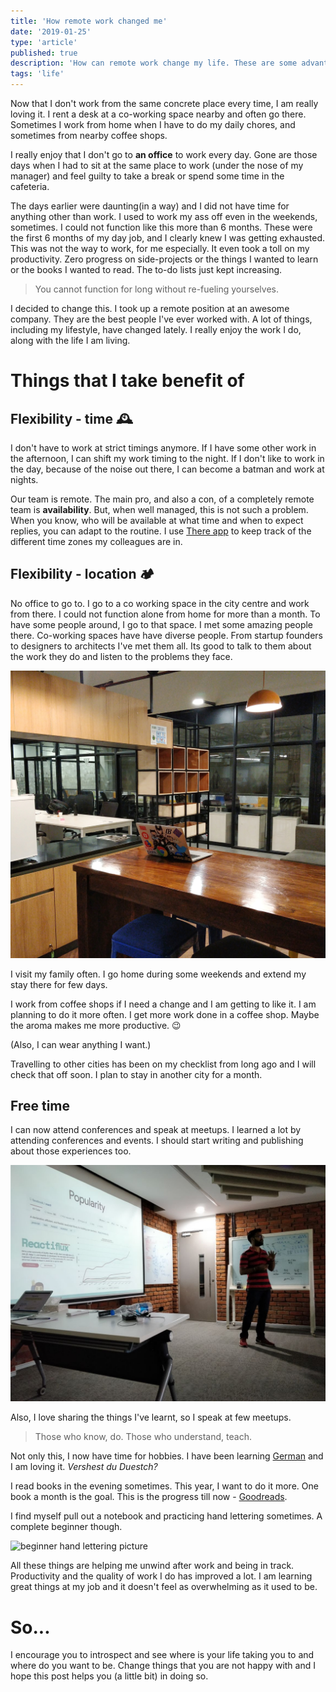 ```yaml
---
title: 'How remote work changed me'
date: '2019-01-25'
type: 'article'
published: true 
description: 'How can remote work change my life. These are some advantages I take from remote work and now I am happy in life.'
tags: 'life'
---
```


Now that I don't work from the same concrete place every time, I am really loving it. I rent a desk at a co-working space nearby and often go there. Sometimes I work from home when I have to do my daily chores, and sometimes from nearby coffee shops.

I really enjoy that I don't go to **an office** to work every day. Gone are those days when I had to sit at the same place to work (under the nose of my manager) and feel guilty to take a break or spend some time in the cafeteria.

The days earlier were daunting(in a way) and I did not have time for anything other than work. I used to work my ass off even in the weekends, sometimes. I could not function like this more than 6 months. These were the first 6 months of my day job, and I clearly knew I was getting exhausted. This was not the way to work, for me especially. It even took a toll on my productivity. Zero progress on side-projects or the things I wanted to learn or the books I wanted to read. The to-do lists just kept increasing.

> You cannot function for long without re-fueling yourselves.

I decided to change this. I took up a remote position at an awesome company. They are the best people I've ever worked with. A lot of things, including my lifestyle, have changed lately. I really enjoy the work I do, along with the life I am living.

# Things that I take benefit of

## Flexibility - time 🕰

I don't have to work at strict timings anymore. If I have some other work in the afternoon, I can shift my work timing to the night. If I don't like to work in the day, because of the noise out there, I can become a batman and work at nights.

Our team is remote. The main pro, and also a con, of a completely remote team is **availability**. But, when well managed, this is not such a problem. When you know, who will be available at what time and when to expect replies, you can adapt to the routine. I use [There app](https://there.pm) to keep track of the different time zones my colleagues are in.

## Flexibility - location 🏕

No office to go to. I go to a co working space in the city centre and work from there. I could not function alone from home for more than a month. To have some people around, I go to that space. I met some amazing people there. Co-working spaces have have diverse people. From startup founders to designers to architects I've met them all. Its good to talk to them about the work they do and listen to the problems they face.

![an image of co working space](IMG_20190124_214712-01-67f0248f-0376-4153-a6dc-781dfec3be43.jpeg)

I visit my family often. I go home during some weekends and extend my stay there for few days.

I work from coffee shops if I need a change and I am getting to like it. I am planning to do it more often. I get more work done in a coffee shop. Maybe the aroma makes me more productive. 😉

(Also, I can wear anything I want.)

Travelling to other cities has been on my checklist from long ago and I will check that off soon. I plan to stay in another city for a month.

## Free time

I can now attend conferences and speak at meetups. I learned a lot by attending conferences and events. I should start writing and publishing about those experiences too. 

![aravind balla talk seminar about react](IMG-20180401-WA0013-c58717b1-057d-40eb-81b5-fd90cdd6176f.jpg)

Also, I love sharing the things I've learnt, so I speak at few meetups.

> Those who know, do. Those who understand, teach.

Not only this, I now have time for hobbies. I have been learning [German](https://www.duolingo.com/aravindballa) and I am loving it. *Vershest du Duestch?*

I read books in the evening sometimes. This year, I want to do it more. One book a month is the goal. This is the progress till now - [Goodreads](https://www.goodreads.com/user/show/35045477-aravind-balla).

I find myself pull out a notebook and practicing hand lettering sometimes. A complete beginner though.

![beginner hand lettering picture](IMG_20190124_215334-01-19909344-0e36-45d8-a8ef-fe1b77b3526b.jpeg)

All these things are helping me unwind after work and being in track. Productivity and the quality of work I do has improved a lot. I am learning great things at my job and it doesn't feel as overwhelming as it used to be.

# So...

I encourage you to introspect and see where is your life taking you to and where do you want to be. Change things that you are not happy with and I hope this post helps you (a little bit) in doing so.